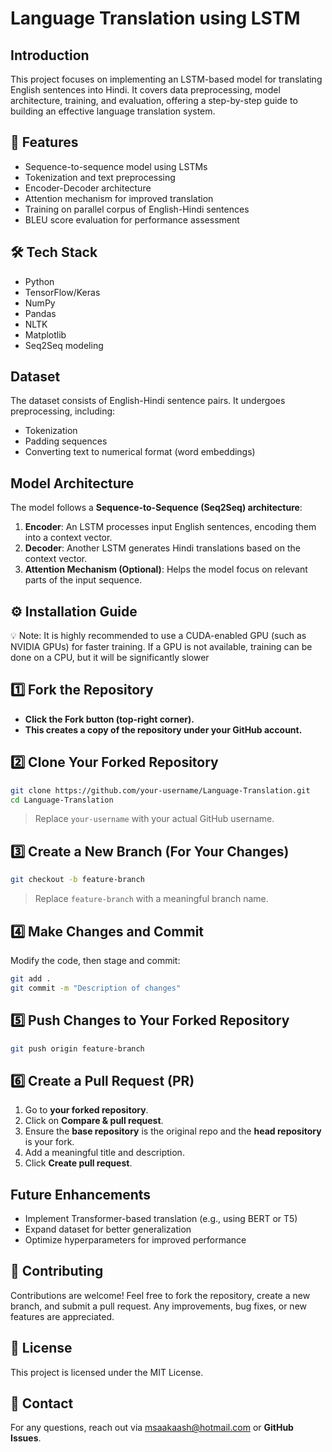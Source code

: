 # Language Translation using LSTM

## Introduction

This project focuses on implementing an LSTM-based model for translating English sentences into Hindi. It covers data preprocessing, model architecture, training, and evaluation, offering a step-by-step guide to building an effective language translation system.

## 🚀  Features
- Sequence-to-sequence model using LSTMs
- Tokenization and text preprocessing
- Encoder-Decoder architecture
- Attention mechanism for improved translation
- Training on parallel corpus of English-Hindi sentences
- BLEU score evaluation for performance assessment

## 🛠️ Tech Stack
- Python
- TensorFlow/Keras
- NumPy
- Pandas
- NLTK
- Matplotlib
- Seq2Seq modeling

## Dataset
The dataset consists of English-Hindi sentence pairs. It undergoes preprocessing, including:
- Tokenization
- Padding sequences
- Converting text to numerical format (word embeddings)

## Model Architecture
The model follows a **Sequence-to-Sequence (Seq2Seq) architecture**:
1. **Encoder**: An LSTM processes input English sentences, encoding them into a context vector.
2. **Decoder**: Another LSTM generates Hindi translations based on the context vector.
3. **Attention Mechanism (Optional)**: Helps the model focus on relevant parts of the input sequence.


## ⚙️ Installation Guide
💡 Note: It is highly recommended to use a CUDA-enabled GPU (such as NVIDIA GPUs) for faster training. If a GPU is not available, training can be done on a CPU, but it will be significantly slower

## 1️⃣ Fork the Repository
- **Click the **Fork** button (top-right corner).**
- **This creates a copy of the repository under your GitHub account.**

## 2️⃣ Clone Your Forked Repository
```sh
git clone https://github.com/your-username/Language-Translation.git
cd Language-Translation

```
> Replace `your-username` with your actual GitHub username.

## 3️⃣ Create a New Branch (For Your Changes)
```sh
git checkout -b feature-branch
```
> Replace `feature-branch` with a meaningful branch name.

## 4️⃣ Make Changes and Commit
Modify the code, then stage and commit:
```sh
git add .
git commit -m "Description of changes"
```

## 5️⃣ Push Changes to Your Forked Repository
```sh
git push origin feature-branch
```

## 6️⃣ Create a Pull Request (PR)
1. Go to **your forked repository**.
2. Click on **Compare & pull request**.
3. Ensure the **base repository** is the original repo and the **head repository** is your fork.
4. Add a meaningful title and description.
5. Click **Create pull request**.



## Future Enhancements
- Implement Transformer-based translation (e.g., using BERT or T5)
- Expand dataset for better generalization
- Optimize hyperparameters for improved performance

## 🤝 Contributing
Contributions are welcome! Feel free to fork the repository, create a new branch, and submit a pull request. Any improvements, bug fixes, or new features are appreciated.


## 📜 License
This project is licensed under the MIT License.



## 📧 Contact
For any questions, reach out via [msaakaash@hotmail.com](mailto:msaakaash@hotmail.com) or **GitHub Issues**.
